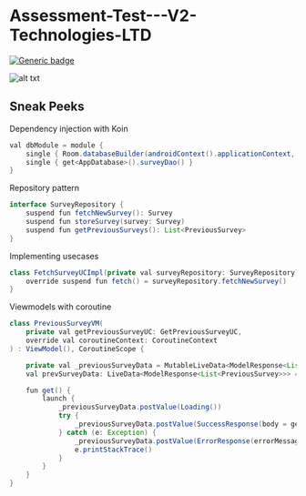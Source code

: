 # Assessment-Test---V2-Technologies-LTD

[![Generic badge](https://img.shields.io/badge/version-1.0.0-<COLOR>.svg)](https://shields.io/)

![alt txt](https://user-images.githubusercontent.com/19292809/88976107-4ecec300-d2dd-11ea-9acf-6cee3485c0f0.png)

## Sneak Peeks

Dependency injection with Koin

```java
val dbModule = module {
    single { Room.databaseBuilder(androidContext().applicationContext, AppDatabase::class.java, DB_NAME).build() }
    single { get<AppDatabase>().surveyDao() }
}
```

Repository pattern

```java
interface SurveyRepository {
    suspend fun fetchNewSurvey(): Survey
    suspend fun storeSurvey(survey: Survey)
    suspend fun getPreviousSurveys(): List<PreviousSurvey>
}
```

Implementing usecases

```java
class FetchSurveyUCImpl(private val surveyRepository: SurveyRepository) : FetchSurveyUC {
    override suspend fun fetch() = surveyRepository.fetchNewSurvey()
}
```

Viewmodels with coroutine

```java
class PreviousSurveyVM(
    private val getPreviousSurveyUC: GetPreviousSurveyUC,
    override val coroutineContext: CoroutineContext
) : ViewModel(), CoroutineScope {

    private val _previousSurveyData = MutableLiveData<ModelResponse<List<PreviousSurvey>>> ()
    val prevSurveyData: LiveData<ModelResponse<List<PreviousSurvey>>> = _previousSurveyData

    fun get() {
        launch {
            _previousSurveyData.postValue(Loading())
            try {
                _previousSurveyData.postValue(SuccessResponse(body = getPreviousSurveyUC.get()))
            } catch (e: Exception) {
                _previousSurveyData.postValue(ErrorResponse(errorMessage = e.message))
                e.printStackTrace()
            }
        }
    }
}
```